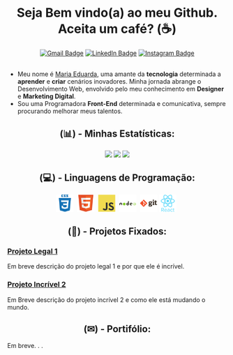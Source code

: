 <!-- Título -->
<h1 align="center">Seja Bem vindo(a) ao meu Github. Aceita um café? (☕)</h1>

<!-- Projetos Destacados -->
 <div id="badges" align="center">
<a href="https://github.com/MeduardaDev"><img src="https://img.shields.io/badge/Gmail-darkslateblue?style=for-the-badge&logo=gmail&logoColor=white" alt="Gmail Badge"/></a>
<a href="https://github.com/MeduardaDev"><img src="https://img.shields.io/badge/LinkedIn-limegreen?style=for-the-badge&logo=LinkedIn&logoColor=white" alt="LinkedIn Badge"/></a>
<a href="https://github.com/MeduardaDev"><img src="https://img.shields.io/badge/Instagram-mediumpurple?style=for-the-badge&logo=instagram&logoColor=white" alt="Instagram Badge"/></a>
 </div>
 <div align="center"><img src="https://komarev.com/ghpvc/?username=Meduarda&style=flat-square&color=blue" alt=""/></div>

- Meu nome é [Maria Eduarda](https://github.com/MeduardaDev), uma amante da **tecnologia** determinada a **aprender** e **criar** cenários inovadores. Minha jornada abrange o Desenvolvimento Web, envolvido pelo meu conhecimento em **Designer** e **Marketing Digital**.
- Sou uma Programadora **Front-End** determinada e comunicativa, sempre procurando melhorar meus talentos.

<!-- Estatísticas -->
<h2 align="center">(📊) - Minhas Estatísticas:</h2>

   <p align="center">
  <img src="http://github-profile-summary-cards.vercel.app/api/cards/profile-details?username=MeduardaDev&theme=github">
   <img src="http://github-profile-summary-cards.vercel.app/api/cards/stats?username=MeduardaDev&theme=github">
    <img src="http://github-profile-summary-cards.vercel.app/api/cards/repos-per-language?username=MeduardaDev&theme=github&exclude=html,css,javascript,python">
   </p>

<!-- Habilidades -->
<h2 align="center">(💻) - Linguagens de Programação:</h2>


<div align="center">
  <img src="https://github.com/devicons/devicon/blob/master/icons/css3/css3-plain-wordmark.svg"  title="CSS3" alt="CSS" width="40" height="40"/>&nbsp;
  <img src="https://github.com/devicons/devicon/blob/master/icons/html5/html5-original.svg" title="HTML5" alt="HTML" width="40" height="40"/>&nbsp;
  <img src="https://github.com/devicons/devicon/blob/master/icons/javascript/javascript-original.svg" title="JavaScript" alt="JavaScript" width="40" height="40"/>&nbsp;
  <img src="https://github.com/devicons/devicon/blob/master/icons/nodejs/nodejs-original-wordmark.svg" title="NodeJS" alt="NodeJS" width="40" height="40"/>&nbsp;
  <img src="https://github.com/devicons/devicon/blob/master/icons/git/git-original-wordmark.svg" title="Git" **alt="Git" width="40" height="40"/>
  <img src="https://github.com/devicons/devicon/blob/master/icons/react/react-original-wordmark.svg" title="React" alt="React" width="40" height="40"/>&nbsp;
</div>

<!-- Projetos Destacados -->
<h2 align="center">(📌) - Projetos Fixados:</h2>

### [Projeto Legal 1](link-para-o-projeto)</h2>
Em breve descrição do projeto legal 1 e por que ele é incrível.

### [Projeto Incrível 2](link-para-o-projeto)
Em Breve descrição do projeto incrível 2 e como ele está mudando o mundo.

<!-- Redes Sociais -->
<h2 align="center">(✉) - Portifólio:</h2>
 
Em breve. . .
